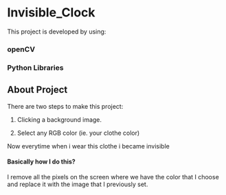 # Invisible_Clock

This project is developed by using:

### openCV
### Python Libraries

## About Project 

There are two steps to make this project:

  1) Clicking a background image.
  
  2) Select any RGB color (ie. your clothe color)
  
  Now everytime when i wear this clothe i became invisible 
  
  #### Basically how I do this? 
  
  I remove all the pixels on the screen where we have the color that I choose and replace it with the image that I previously set.
  
